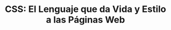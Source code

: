 ---
title: 'CSS: El Lenguaje que da Vida y Estilo a las Páginas Web'
technology: 'CSS'
description: 'lorem'
pubDate: 'Jul 18 2024'
heroImage: '/css-html.jpg'
---